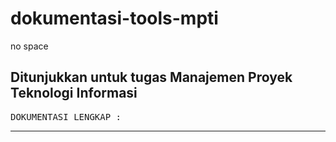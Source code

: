 # dokumentasi-tools-mpti
no space
## Ditunjukkan untuk tugas Manajemen Proyek Teknologi Informasi

<pre>
DOKUMENTASI LENGKAP :
</pre>

----
